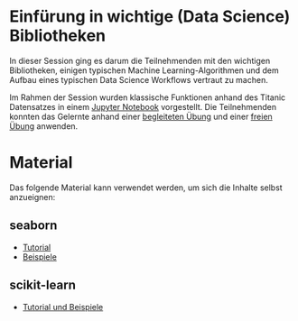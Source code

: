 # Einfürung in wichtige (Data Science) Bibliotheken
In dieser Session ging es darum die Teilnehmenden mit den wichtigen Bibliotheken, einigen typischen Machine Learning-Algorithmen und dem Aufbau eines typischen Data Science Workflows vertraut zu machen.

Im Rahmen der Session wurden klassische Funktionen anhand des Titanic Datensatzes in einem [Jupyter Notebook](/02_Datengedöns%20und%20ML%20in%20Python/Beispiel.ipynb) vorgestellt. Die Teilnehmenden konnten das Gelernte anhand einer [begleiteten Übung](/02_Datengedöns%20und%20ML%20in%20Python/begleitete%20Uebung.ipynb) und einer [freien Übung](/02_Datengedöns%20und%20ML%20in%20Python/freie%20Uebung.ipynb) anwenden.

# Material
Das folgende Material kann verwendet werden, um sich die Inhalte selbst anzueignen:

## seaborn
- [Tutorial](https://seaborn.pydata.org/tutorial.html)
- [Beispiele](https://senolomer0.medium.com/seaborn-datasetss-explorations-39d080e55e55)

## scikit-learn
- [Tutorial und Beispiele](https://scikit-learn.org/stable/)

